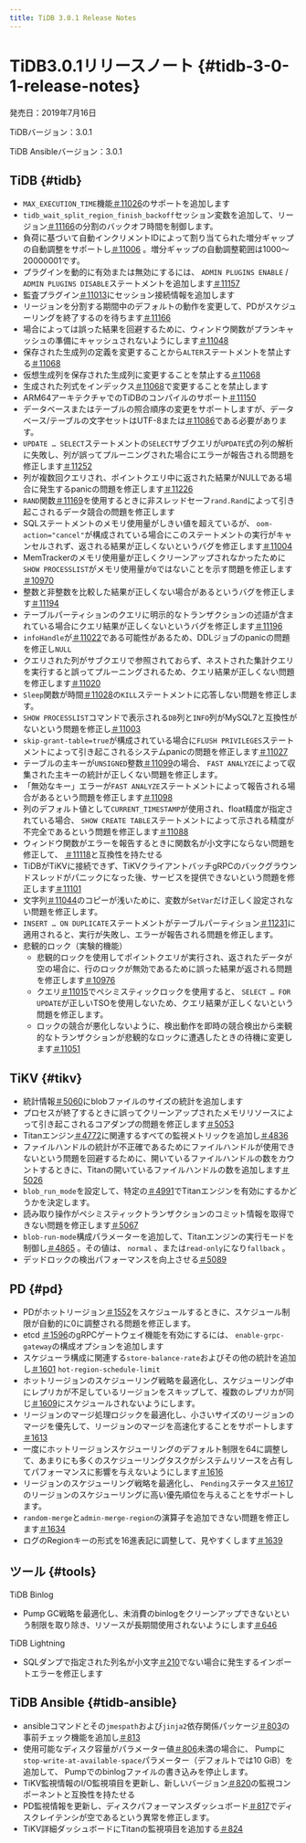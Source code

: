 ```yaml
---
title: TiDB 3.0.1 Release Notes
---
```


# TiDB3.0.1リリースノート {#tidb-3-0-1-release-notes}

発売日：2019年7月16日

TiDBバージョン：3.0.1

TiDB Ansibleバージョン：3.0.1

## TiDB {#tidb}

-   `MAX_EXECUTION_TIME`機能[＃11026](https://github.com/pingcap/tidb/pull/11026)のサポートを追加します
-   `tidb_wait_split_region_finish_backoff`セッション変数を追加して、リージョン[＃11166](https://github.com/pingcap/tidb/pull/11166)の分割のバックオフ時間を制御します。
-   負荷に基づいて自動インクリメントIDによって割り当てられた増分ギャップの自動調整をサポートし[＃11006](https://github.com/pingcap/tidb/pull/11006) 。増分ギャップの自動調整範囲は1000〜20000001です。
-   プラグインを動的に有効または無効にするには、 `ADMIN PLUGINS ENABLE` / `ADMIN PLUGINS DISABLE`ステートメントを追加します[＃11157](https://github.com/pingcap/tidb/pull/11157)
-   監査プラグイン[＃11013](https://github.com/pingcap/tidb/pull/11013)にセッション接続情報を追加します
-   リージョンを分割する期間中のデフォルトの動作を変更して、PDがスケジューリングを終了するのを待ちます[＃11166](https://github.com/pingcap/tidb/pull/11166)
-   場合によっては誤った結果を回避するために、ウィンドウ関数がプランキャッシュの準備にキャッシュされないようにします[＃11048](https://github.com/pingcap/tidb/pull/11048)
-   保存された生成列の定義を変更することから`ALTER`ステートメントを禁止する[＃11068](https://github.com/pingcap/tidb/pull/11068)
-   仮想生成列を保存された生成列に変更することを禁止する[＃11068](https://github.com/pingcap/tidb/pull/11068)
-   生成された列式をインデックス[＃11068](https://github.com/pingcap/tidb/pull/11068)で変更することを禁止します
-   ARM64アーキテクチャでのTiDBのコンパイルのサポート[＃11150](https://github.com/pingcap/tidb/pull/11150)
-   データベースまたはテーブルの照合順序の変更をサポートしますが、データベース/テーブルの文字セットはUTF-8または[＃11086](https://github.com/pingcap/tidb/pull/11086)である必要があります。
-   `UPDATE … SELECT`ステートメントの`SELECT`サブクエリが`UPDATE`式の列の解析に失敗し、列が誤ってプルーニングされた場合にエラーが報告される問題を修正します[＃11252](https://github.com/pingcap/tidb/pull/11252)
-   列が複数回クエリされ、ポイントクエリ中に返された結果がNULLである場合に発生するpanicの問題を修正します[＃11226](https://github.com/pingcap/tidb/pull/11226)
-   `RAND`関数[＃11169](https://github.com/pingcap/tidb/pull/11169)を使用するときに非スレッドセーフ`rand.Rand`によって引き起こされるデータ競合の問題を修正します
-   SQLステートメントのメモリ使用量がしきい値を超えているが、 `oom-action="cancel"`が構成されている場合にこのステートメントの実行がキャンセルされず、返される結果が正しくないというバグを修正します[＃11004](https://github.com/pingcap/tidb/pull/11004)
-   MemTrackerのメモリ使用量が正しくクリーンアップされなかったために`SHOW PROCESSLIST`がメモリ使用量が`0`ではないことを示す問題を修正します[＃10970](https://github.com/pingcap/tidb/pull/10970)
-   整数と非整数を比較した結果が正しくない場合があるというバグを修正します[＃11194](https://github.com/pingcap/tidb/pull/11194)
-   テーブルパーティションのクエリに明示的なトランザクションの述語が含まれている場合にクエリ結果が正しくないというバグを修正します[＃11196](https://github.com/pingcap/tidb/pull/11196)
-   `infoHandle`が[＃11022](https://github.com/pingcap/tidb/pull/11022)である可能性があるため、DDLジョブのpanicの問題を修正し`NULL`
-   クエリされた列がサブクエリで参照されておらず、ネストされた集計クエリを実行すると誤ってプルーニングされるため、クエリ結果が正しくない問題を修正します[＃11020](https://github.com/pingcap/tidb/pull/11020)
-   `Sleep`関数が時間[＃11028](https://github.com/pingcap/tidb/pull/11028)の`KILL`ステートメントに応答しない問題を修正します。
-   `SHOW PROCESSLIST`コマンドで表示される`DB`列と`INFO`列がMySQL7と互換性がないという問題を修正し[＃11003](https://github.com/pingcap/tidb/pull/11003)
-   `skip-grant-table=true`が構成されている場合に`FLUSH PRIVILEGES`ステートメントによって引き起こされるシステムpanicの問題を修正します[＃11027](https://github.com/pingcap/tidb/pull/11027)
-   テーブルの主キーが`UNSIGNED`整数[＃11099](https://github.com/pingcap/tidb/pull/11099)の場合、 `FAST ANALYZE`によって収集された主キーの統計が正しくない問題を修正します。
-   「無効なキー」エラーが`FAST ANALYZE`ステートメントによって報告される場合があるという問題を修正します[＃11098](https://github.com/pingcap/tidb/pull/11098)
-   列のデフォルト値として`CURRENT_TIMESTAMP`が使用され、float精度が指定されている場合、 `SHOW CREATE TABLE`ステートメントによって示される精度が不完全であるという問題を修正します[＃11088](https://github.com/pingcap/tidb/pull/11088)
-   ウィンドウ関数がエラーを報告するときに関数名が小文字にならない問題を修正して、 [＃11118](https://github.com/pingcap/tidb/pull/11118)と互換性を持たせる
-   TiDBがTiKVに接続できず、TiKVクライアントバッチgRPCのバックグラウンドスレッドがパニックになった後、サービスを提供できないという問題を修正します[＃11101](https://github.com/pingcap/tidb/pull/11101)
-   文字列[＃11044](https://github.com/pingcap/tidb/pull/11044)のコピーが浅いために、変数が`SetVar`だけ正しく設定されない問題を修正します。
-   `INSERT … ON DUPLICATE`ステートメントがテーブルパーティション[＃11231](https://github.com/pingcap/tidb/pull/11231)に適用されると、実行が失敗し、エラーが報告される問題を修正します。
-   悲観的ロック（実験的機能）
    -   悲観的ロックを使用してポイントクエリが実行され、返されたデータが空の場合に、行のロックが無効であるために誤った結果が返される問題を修正します[＃10976](https://github.com/pingcap/tidb/pull/10976)
    -   クエリ[＃11015](https://github.com/pingcap/tidb/pull/11015)でペシミスティックロックを使用すると、 `SELECT … FOR UPDATE`が正しいTSOを使用しないため、クエリ結果が正しくないという問題を修正します。
    -   ロックの競合が悪化しないように、検出動作を即時の競合検出から楽観的なトランザクションが悲観的なロックに遭遇したときの待機に変更します[＃11051](https://github.com/pingcap/tidb/pull/11051)

## TiKV {#tikv}

-   統計情報[＃5060](https://github.com/tikv/tikv/pull/5060)にblobファイルのサイズの統計を追加します
-   プロセスが終了するときに誤ってクリーンアップされたメモリリソースによって引き起こされるコアダンプの問題を修正します[＃5053](https://github.com/tikv/tikv/pull/5053)
-   Titanエンジン[＃4772](https://github.com/tikv/tikv/pull/4772)に関連するすべての監視メトリックを追加し[＃4836](https://github.com/tikv/tikv/pull/4836)
-   ファイルハンドルの統計が不正確であるためにファイルハンドルが使用できないという問題を回避するために、開いているファイルハンドルの数をカウントするときに、Titanの開いているファイルハンドルの数を追加します[＃5026](https://github.com/tikv/tikv/pull/5026)
-   `blob_run_mode`を設定して、特定の[＃4991](https://github.com/tikv/tikv/pull/4991)でTitanエンジンを有効にするかどうかを決定します。
-   読み取り操作がペシミスティックトランザクションのコミット情報を取得できない問題を修正します[＃5067](https://github.com/tikv/tikv/pull/5067)
-   `blob-run-mode`構成パラメーターを追加して、Titanエンジンの実行モードを制御し[＃4865](https://github.com/tikv/tikv/pull/4865) 。その値は、 `normal` 、または`read-only`になり`fallback` 。
-   デッドロックの検出パフォーマンスを向上させる[＃5089](https://github.com/tikv/tikv/pull/5089)

## PD {#pd}

-   PDがホットリージョン[＃1552](https://github.com/pingcap/pd/pull/1552)をスケジュールするときに、スケジュール制限が自動的に0に調整される問題を修正します。
-   etcd [＃1596](https://github.com/pingcap/pd/pull/1596)のgRPCゲートウェイ機能を有効にするには、 `enable-grpc-gateway`の構成オプションを追加します
-   スケジューラ構成に関連する`store-balance-rate`およびその他の統計を追加し[＃1601](https://github.com/pingcap/pd/pull/1601) `hot-region-schedule-limit`
-   ホットリージョンのスケジューリング戦略を最適化し、スケジューリング中にレプリカが不足しているリージョンをスキップして、複数のレプリカが同じ[＃1609](https://github.com/pingcap/pd/pull/1609)にスケジュールされないようにします。
-   リージョンのマージ処理ロジックを最適化し、小さいサイズのリージョンのマージを優先して、リージョンのマージを高速化することをサポートします[＃1613](https://github.com/pingcap/pd/pull/1613)
-   一度にホットリージョンスケジューリングのデフォルト制限を64に調整して、あまりにも多くのスケジューリングタスクがシステムリソースを占有してパフォーマンスに影響を与えないようにします[＃1616](https://github.com/pingcap/pd/pull/1616)
-   リージョンのスケジューリング戦略を最適化し、 `Pending`ステータス[＃1617](https://github.com/pingcap/pd/pull/1617)のリージョンのスケジューリングに高い優先順位を与えることをサポートします。
-   `random-merge`と`admin-merge-region`の演算子を追加できない問題を修正します[＃1634](https://github.com/pingcap/pd/pull/1634)
-   ログのRegionキーの形式を16進表記に調整して、見やすくします[＃1639](https://github.com/pingcap/pd/pull/1639)

## ツール {#tools}

TiDB Binlog

-   Pump GC戦略を最適化し、未消費のbinlogをクリーンアップできないという制限を取り除き、リソースが長期間使用されないようにします[＃646](https://github.com/pingcap/tidb-binlog/pull/646)

TiDB Lightning

-   SQLダンプで指定された列名が小文字[＃210](https://github.com/pingcap/tidb-lightning/pull/210)でない場合に発生するインポートエラーを修正します

## TiDB Ansible {#tidb-ansible}

-   ansibleコマンドとその`jmespath`および`jinja2`依存関係パッケージ[＃803](https://github.com/pingcap/tidb-ansible/pull/803)の事前チェック機能を追加し[＃813](https://github.com/pingcap/tidb-ansible/pull/813)
-   使用可能なディスク容量がパラメーター値[＃806](https://github.com/pingcap/tidb-ansible/pull/806)未満の場合に、 Pumpに`stop-write-at-available-space`パラメーター（デフォルトでは10 GiB）を追加して、 Pumpでのbinlogファイルの書き込みを停止します。
-   TiKV監視情報のI/O監視項目を更新し、新しいバージョン[＃820](https://github.com/pingcap/tidb-ansible/pull/820)の監視コンポーネントと互換性を持たせる
-   PD監視情報を更新し、ディスクパフォーマンスダッシュボード[＃817](https://github.com/pingcap/tidb-ansible/pull/817)でディスクレイテンシが空であるという異常を修正します。
-   TiKV詳細ダッシュボードにTitanの監視項目を追加する[＃824](https://github.com/pingcap/tidb-ansible/pull/824)
